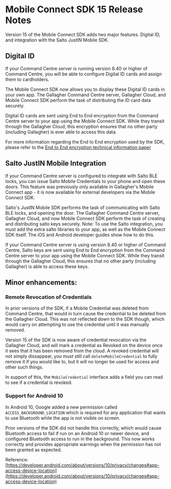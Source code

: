 # Mobile Connect SDK 15 Release Notes

Version 15 of the Mobile Connect SDK adds two major features. Digital ID, and integration with the Salto JustIN Mobile SDK.

## Digital ID

If your Command Centre server is running version 8.40 or higher of Command Centre, you will be able to configure Digital ID cards and assign them to cardholders.

The Mobile Connect SDK now allows you to display these Digital ID cards in your own app. The Gallagher Command Centre server, Gallagher Cloud, and Mobile Connect SDK perform the task of distributing the ID card data securely.

Digital ID cards are sent using End to End encryption from the Command Centre server to your app using the Mobile Connect SDK. While they transit through the Gallagher Cloud, this encryption ensures that no other party (including Gallagher) is ever able to access this data.

For more information regarding the End to End encryption used by the SDK, please refer to the [End to End encryption technical information paper](https://gallaghersecurity.github.io/r/mobileconnect-end-to-end-encryption)

## Salto JustIN Mobile Integration

If your Command Centre server is configured to integrate with Salto BLE locks, you can issue Salto Mobile Credentials to your phone and open these doors.
This feature was previously only available in Gallagher's Mobile Connect app - it is now available for external developers via the Mobile Connect SDK.

Salto's JustIN Mobile SDK performs the task of communicating with Salto BLE locks, and opening the door. The Gallagher Command Centre server, Gallagher Cloud, and now Mobile Connect SDK perform the task of creating and distributing salto keys securely.
Note: To use the Salto integration, you must add the extra salto libraries to your app, as well as the Mobile Connect SDK itself. The iOS and Android developer guides show how to do this.

If your Command Centre server is using version 8.40 or higher of Command Centre, Salto keys are sent using End to End encryption from the Command Centre server to your app using the Mobile Connect SDK. While they transit through the Gallagher Cloud, this ensures that no other party (including Gallagher) is able to access these keys.

## Minor enhancements:

### Remote Revocation of Credentials
In prior versions of the SDK, if a Mobile Credential was deleted from Command Centre, that would in turn cause the credential to be deleted from the Gallagher Cloud. This was not reflected down to the SDK though, which would carry on attempting to use the credential until it was manually removed.

Version 15 of the SDK is now aware of credential revocation via the Gallagher Cloud, and will mark a credential as Revoked on the device once it sees that it has been removed from the cloud. A revoked credential will not simply dissappear, you must still call `deleteMobileCredential` to fully remove it if you would like to, but it will no longer be used for access and other such things. 

In support of this, the `MobileCredential` interface adds a field you can read to see if a credential is revoked.

### Support for Android 10

In Android 10, Google added a new permission called `ACCESS_BACKGROUND_LOCATION` which is required for any application that wants to use Bluetooth while the app is not visible on screen.

Prior versions of the SDK did not handle this correctly, which would cause Bluetooth access to fail if run on an Android 10 or newer device, and configured Bluetooth access to run in the background. This now works correctly and provides appropriate warnings when the permission has not been granted as expected.

Reference: [https://developer.android.com/about/versions/10/privacy/changes#app-access-device-location](https://developer.android.com/about/versions/10/privacy/changes#app-access-device-location)

